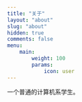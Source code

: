 ```yaml
---
title: "关于"
layout: "about"
slug: "about"
hidden: true
comments: false
menu:
    main:
        weight: 100
        params: 
            icon: user
---
```


一个普通的计算机系学生。
